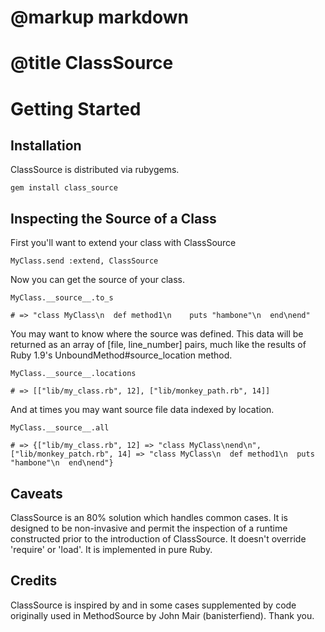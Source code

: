  # @markup markdown
 # @title ClassSource

Getting Started
===============

Installation
------------

ClassSource is distributed via rubygems.

    gem install class_source


Inspecting the Source of a Class
--------------------------------

First you'll want to extend your class with ClassSource

    MyClass.send :extend, ClassSource

Now you can get the source of your class.

    MyClass.__source__.to_s

    # => "class MyClass\n  def method1\n    puts "hambone"\n  end\nend"

You may want to know where the source was defined.  This data will be returned as an array of [file, line_number] pairs, much like the 
results of Ruby 1.9's UnboundMethod#source_location method.

    MyClass.__source__.locations

    # => [["lib/my_class.rb", 12], ["lib/monkey_path.rb", 14]]

And at times you may want source file data indexed by location.

    MyClass.__source__.all

    # => {["lib/my_class.rb", 12] => "class MyClass\nend\n", ["lib/monkey_patch.rb", 14] => "class MyClass\n  def method1\n  puts "hambone"\n  end\nend"}


Caveats
-------

ClassSource is an 80% solution which handles common cases.  It is designed to be non-invasive and permit the inspection of a runtime constructed prior
to the introduction of ClassSource.  It doesn't override 'require' or 'load'.  It is implemented in pure Ruby.

Credits
-------

ClassSource is inspired by and in some cases supplemented by code originally used in MethodSource by John Mair (banisterfiend).  Thank you.
